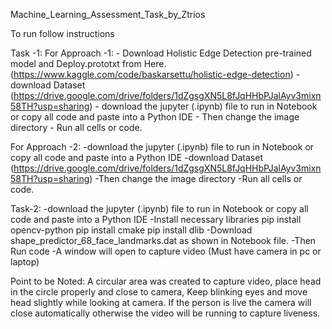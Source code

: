 Machine_Learning_Assessment_Task_by_Ztrios

To run follow instructions

Task -1:
For Approach -1:
    - Download Holistic Edge Detection pre-trained model and Deploy.prototxt from Here. (https://www.kaggle.com/code/baskarsettu/holistic-edge-detection) 
    - download Dataset (https://drive.google.com/drive/folders/1dZgsgXN5L8fJqHHbPJalAyv3mixn58TH?usp=sharing)
    - download the jupyter (.ipynb) file to run in Notebook or copy all code and paste into a Python IDE
    - Then change the image directory
    - Run all cells or code.
    
For Approach -2:
    -download the jupyter (.ipynb) file to run in Notebook or copy all code and paste into a Python IDE
    -download Dataset (https://drive.google.com/drive/folders/1dZgsgXN5L8fJqHHbPJalAyv3mixn58TH?usp=sharing)
    -Then change the image directory
    -Run all cells or code.

Task-2:
    -download the jupyter (.ipynb) file to run in Notebook or copy all code and paste into a Python IDE
    -Install necessary libraries
        pip install opencv-python
        pip install cmake
        pip install dlib
    -Download shape_predictor_68_face_landmarks.dat as shown in Notebook file.
    -Then Run code
    -A window will open to capture video (Must have camera in pc or laptop)
 
 Point to be Noted:
 A circular area was created to capture video, place head in the circle properly and close to camera, Keep blinking eyes and move head slightly while looking at camera.
  If the person is live the camera will close automatically otherwise the video will be running to capture liveness.
